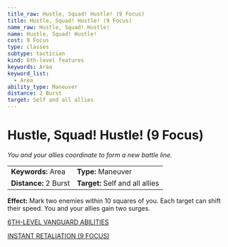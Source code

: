 ```yaml
---
title_raw: Hustle, Squad! Hustle! (9 Focus)
title: Hustle, Squad! Hustle! (9 Focus)
name_raw: Hustle, Squad! Hustle!
name: Hustle, Squad! Hustle!
cost: 9 Focus
type: classes
subtype: tactician
kind: 6th-level features
keywords: Area
keyword_list:
  - Area
ability_type: Maneuver
distance: 2 Burst
target: Self and all allies
---
```


# Hustle, Squad! Hustle! (9 Focus)

*You and your allies coordinate to form a new battle line.*

|                       |                                 |
| :-------------------- | :------------------------------ |
| **Keywords:** Area    | **Type:** Maneuver              |
| **Distance:** 2 Burst | **Target:** Self and all allies |

**Effect:** Mark two enemies within 10 squares of you. Each target can shift their speed. You and your allies gain two surges.

[6TH-LEVEL VANGUARD ABILITIES](./6th-Level%20Vanguard%20Abilities.md)

[INSTANT RETALIATION (9 FOCUS)](./Instant%20Retaliation.md)
